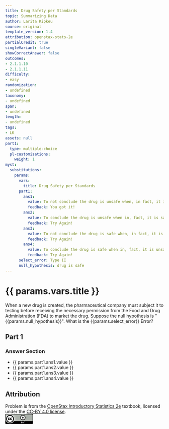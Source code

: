 ```yaml
---
title: Drug Safety per Standards
topic: Summarizing Data
author: Larita Kipkeu
source: original
template_version: 1.4
attribution: openstax-stats-2e
partialCredit: true
singleVariant: false
showCorrectAnswer: false
outcomes:
- 2.1.1.10
- 2.1.1.11
difficulty:
- easy
randomization:
- undefined
taxonomy:
- undefined
span:
- undefined
length:
- undefined
tags:
- LK
assets: null
part1:
  type: multiple-choice
  pl-customizations:
    weight: 1
myst:
  substitutions:
    params:
      vars:
        title: Drug Safety per Standards
      part1:
        ans1:
          value: To not conclude the drug is unsafe when, in fact, it is unsafe.
          feedback: You got it!
        ans2:
          value: To conclude the drug is unsafe when in, fact, it is safe.
          feedback: Try Again!
        ans3:
          value: To not conclude the drug is safe when, in fact, it is safe.
          feedback: Try Again!
        ans4:
          value: To conclude the drug is safe when in, fact, it is unsafe.
          feedback: Try Again!
      select_error: Type II
      null_hypothesis: drug is safe
---
```

# {{ params.vars.title }}
When a new drug is created, the pharmaceutical company must subject it to testing before receiving the necessary permission from the Food and Drug Administration (FDA) to market the drug. Suppose the null hypothesis is "{{params.null_hypothesis}}". What is the {{params.select_error}} Error?

## Part 1

### Answer Section

- {{ params.part1.ans1.value }}
- {{ params.part1.ans2.value }}
- {{ params.part1.ans3.value }}
- {{ params.part1.ans4.value }}

## Attribution

Problem is from the [OpenStax Introductory Statistics 2e](https://openstax.org/books/introductory-statistics-2e) textbook, licensed under the [CC-BY 4.0 license](https://creativecommons.org/licenses/by/4.0/).<br>![Image representing the Creative Commons 4.0 BY license.](https://raw.githubusercontent.com/firasm/bits/master/by.png)